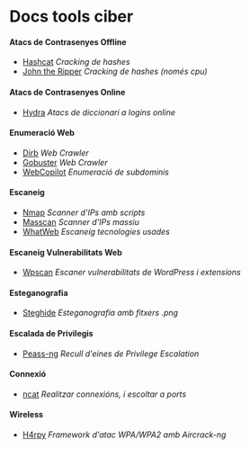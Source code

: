 # Docs tools ciber

#### Atacs de Contrasenyes Offline
   - [Hashcat](./Atacs_Contrasenyes/Atacs_Offline/hashcat/hashcat.md) *Cracking de hashes*
   - [John the Ripper](./Atacs_Contrasenyes/Atacs_Offline/john_the_ripper/johntheripper.md) *Cracking de hashes (només cpu)*

#### Atacs de Contrasenyes Online
   - [Hydra](./Atacs_Contrasenyes/Atacs_Online/hydra/hydra.md) *Atacs de diccionari a logins online*

#### Enumeració Web
   - [Dirb](./EnumeracioWeb/dirb/dirb.md) *Web Crawler*
   - [Gobuster](./EnumeracioWeb/gobuster/gobuster.md) *Web Crawler*
   - [WebCopilot](./EnumeracioWeb/webcopilot/webcopilot.md) *Enumeració de subdominis*

#### Escaneig
   - [Nmap](./Escaneig/nmap/nmap.md) *Scanner d'IPs amb scripts*
   - [Masscan](./Escaneig/masscan/masscan.md) *Scanner d'IPs massiu*
   - [WhatWeb](./Escaneig/whatweb/whatweb.md) *Escaneig tecnologies usades*

#### Escaneig Vulnerabilitats Web
   - [Wpscan](./EscaneigVulnWeb/wpscan/wpscan.md) *Escaner vulnerabilitats de WordPress i extensions*

#### Esteganografia
   - [Steghide](./Esteganografia/steghide/steghide.md) *Esteganografia amb fitxers .png*
  
#### Escalada de Privilegis
   - [Peass-ng](./Privilege_Escalation/PEASS-ng/peass-ng.md) *Recull d'eines de Privilege Escalation*

#### Connexió
   - [ncat](./Connexio/ncat/ncat.md) *Realitzar connexións, i escoltar a ports*

#### Wireless
   - [H4rpy](./Wireless/h4rpy/h4rpy.md) *Framework d'atac WPA/WPA2 amb Aircrack-ng*